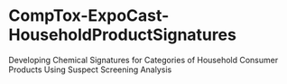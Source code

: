 # CompTox-ExpoCast-HouseholdProductSignatures
Developing Chemical Signatures for Categories of Household Consumer Products Using Suspect Screening Analysis
